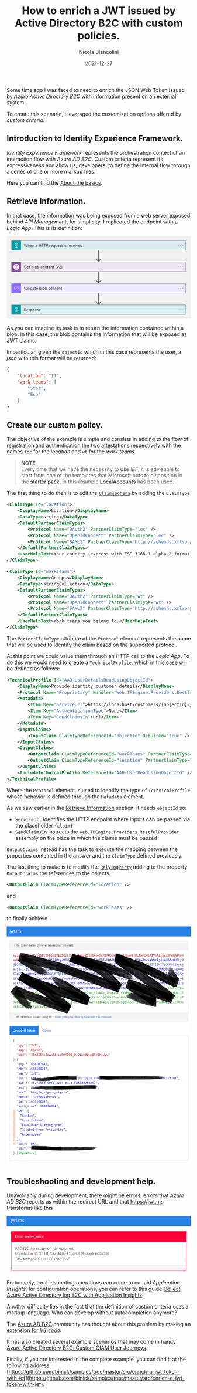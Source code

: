 ﻿---
title: How to enrich a JWT issued by Active Directory B2C with custom policies.
date: 2021-12-27
author: Nicola Biancolini
description: Adding claims to a JWT, a quick and practical solution.
series: 
  - Identity Experience Framework
keywords: 
  - identity experience framework
  - active directory b2c
  - custom policy
  - azure blob storage
tags: 
  - azure
  - active directory b2c
aliases:
  - /posts/2021-12-27_enrich-a-jwt-token-with-ief
  - /posts/2021-12-25_enrich-a-jwt-token-with-ief
  - /posts/2021-12-27_enrich-a-jwt-token-with-ief
cover:
  image: cover.jpg
  alt: Post cover
  caption: Photo by <a href="https://unsplash.com/@yasinyusuf?utm_source=unsplash&utm_medium=referral&utm_content=creditCopyText">Yasin Yusuf</a> on <a href="https://unsplash.com/s/photos/identity?utm_source=unsplash&utm_medium=referral&utm_content=creditCopyText">Unsplash</a>
---

Some time ago I was faced to need to enrich the JSON Web Token issued by _Azure Active Directory B2C_ with information present on an external system.

To create this scenario, I leveraged the customization options offered by _custom criteria_.

## Introduction to Identity Experience Framework. 

_Identity Experience Framework_ represents the orchestration context of an interaction flow with _Azure AD B2C_. Custom criteria represent its expressiveness and allow us, developers, to define the internal flow through a series of one or more markup files.

Here you can find the [About the basics](https://docs.microsoft.com/en-us/azure/active-directory-b2c/custom-policy-overview#understanding-the-basics).

## Retrieve Information.

In that case, the information was being exposed from a web server exposed behind _API Management_, for simplicity, I replicated the endpoint with a _Logic App_. This is its definition:

![logic app steps](logic-app-steps.png)

As you can imagine its task is to return the information contained within a blob. In this case, the blob contains the information that will be exposed as JWT claims.

In particular, given the `objectId` which in this case represents the user, a _json_ with this format will be returned:

``` json
{
    "location": "IT",
    "work-teams": [
        "Star",
        "Eco"
    ]
}
```

## Create our custom policy.

The objective of the example is simple and consists in adding to the flow of registration and authentication the two attestations respectively with the names `loc` for the _location_ and `wt` for the _work teams_.

> **NOTE**  
> Every time that we have the necessity to use _IEF_, it is advisable to start from one of the templates that Microsoft puts to disposition in the [starter pack](https://github.com/Azure-Samples/active-directory-b2c-custom-policy-starterpack), in this example [LocalAccounts](https://github.com/Azure-Samples/active-directory-b2c-custom-policy-starterpack/tree/63d382ae6cd78d2995a88653c7b7ed55876a8296/LocalAccounts) has been used.

The first thing to do then is to edit the [`ClaimsSchema`](https://docs.microsoft.com/en-us/azure/active-directory-b2c/claimsschema) by adding the `ClaimType`

``` xml
<ClaimType Id="location">
    <DisplayName>Location</DisplayName>
    <DataType>string</DataType>
    <DefaultPartnerClaimTypes>
        <Protocol Name="OAuth2" PartnerClaimType="loc" />
        <Protocol Name="OpenIdConnect" PartnerClaimType="loc" />
        <Protocol Name="SAML2" PartnerClaimType="http://schemas.xmlsoap.org/ws/2005/05/identity/claims/location" />
    </DefaultPartnerClaimTypes>
    <UserHelpText>Your country (express with ISO 3166-1 alpha-2 format).</UserHelpText>
</ClaimType>
```

``` xml
<ClaimType Id="workTeams">
    <DisplayName>Groups</DisplayName>
    <DataType>stringCollection</DataType>
    <DefaultPartnerClaimTypes>
        <Protocol Name="OAuth2" PartnerClaimType="wt" />
        <Protocol Name="OpenIdConnect" PartnerClaimType="wt" />
        <Protocol Name="SAML2" PartnerClaimType="http://schemas.xmlsoap.org/ws/2005/05/identity/claims/workteams" />
    </DefaultPartnerClaimTypes>
    <UserHelpText>Work teams you belong to.</UserHelpText>
</ClaimType>
```

The `PartnerClaimType` attribute of the `Protocol` element represents the name that will be used to identify the claim based on the supported protocol.

At this point we could value them through an HTTP call to the _Logic App_. To do this we would need to create a [`TechnicalProfile`](https://docs.microsoft.com/en-us/azure/active-directory-b2c/restful-technical-profile), which in this case will be defined as follows:

``` xml
<TechnicalProfile Id="AAD-UserDetailsReadUsingObjectId">
    <DisplayName>Provide identity customer details</DisplayName>
    <Protocol Name="Proprietary" Handler="Web.TPEngine.Providers.RestfulProvider, Web.TPEngine, Version=1.0.0.0, Culture=neutral, PublicKeyToken=null" />
    <Metadata>
        <Item Key="ServiceUrl">https://localhost/customers/{objectId}</Item>
        <Item Key="AuthenticationType">None</Item>
        <Item Key="SendClaimsIn">Url</Item>
    </Metadata>
    <InputClaims>
        <InputClaim ClaimTypeReferenceId="objectId" Required="true" />
    </InputClaims>
    <OutputClaims>
        <OutputClaim ClaimTypeReferenceId="workTeams" PartnerClaimType="work-teams" />
        <OutputClaim ClaimTypeReferenceId="location" PartnerClaimType="location" />
    </OutputClaims>
    <IncludeTechnicalProfile ReferenceId="AAD-UserReadUsingObjectId" />
</TechnicalProfile>
```

Where the `Protocol` element is used to identify the type of `TechnicalProfile` whose behavior is defined through the `Metadata` element.

As we saw earlier in the [Retrieve Information](#Retrieve_Information) section, it needs `objectId` so:

- `ServiceUrl` identifies the HTTP endpoint where inputs can be passed via the placeholder `{claim}`
- `SendClaimsIn` instructs the `Web.TPEngine.Providers.RestfulProvider` assembly on the place in which the claims must be passed

`OutputClaims` instead has the task to execute the mapping between the properties contained in the answer and the `ClaimType` defined previously.

The last thing to make is to modify the [`RelyingParty`](https://docs.microsoft.com/en-us/azure/active-directory-b2c/relyingparty) adding to the property `OutputClaims` the references to the objects

``` xml
<OutputClaim ClaimTypeReferenceId="location" />
```

and

``` xml
<OutputClaim ClaimTypeReferenceId="workTeams" />
```

to finally achieve

![enriched jwt](enriched-jwt.png)

## Troubleshooting and development help.

Unavoidably during development, there might be errors, errors that _Azure AD B2C_ reports as within the redirect URL and that https://jwt.ms transforms like this

![error](error.png)

Fortunately, troubleshooting operations can come to our aid _Application Insights_, for configuration operations, you can refer to this guide [Collect Azure Active Directory log B2C with Application Insights](https://docs.microsoft.com/en-us/azure/active-directory-b2c/troubleshoot-with-application-insights?pivots=b2c-custom-policy#see-the-logs-in-vs-code-extension).

Another difficulty lies in the fact that the definition of custom criteria uses a markup language. Who can develop without autocompletion anymore?

The [Azure AD B2C](https://azure-ad-b2c.github.io/azureadb2ccommunity.io) community has thought about this problem by making an [extension for _VS code_](https://github.com/azure-ad-b2c/vscode-extension).

It has also created several example scenarios that may come in handy [Azure Active Directory B2C: Custom CIAM User Journeys](https://github.com/azure-ad-b2c/samples).

Finally, if you are interested in the complete example, you can find it at the following address [https://github.com/binick/samples/tree/master/src/enrich-a-jwt-token-with-ief](https://github.com/binick/samples/tree/master/src/enrich-a-jwt-token-with-ief).
